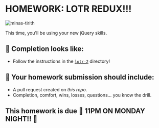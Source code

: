 # HOMEWORK: LOTR REDUX!!!

![minas-tirith](./assets/Tiras-gif.gif)

This time, you'll be using your new jQuery skills.

## 🚀 Completion looks like:

- Follow the instructions in the [`lotr-2`](./lotr-2) directory!

## 🚀 Your homework submission should include:

- A pull request created on _this repo_.
- Completion, comfort, wins, losses, questions... you know the drill.

## This homework is due 🚨 11PM ON MONDAY NIGHT!! 🚨